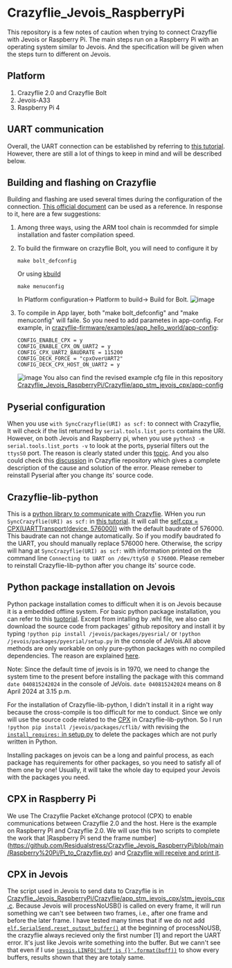 # Crazyflie_Jevois_RaspberryPi
This repository is a few notes of caution when trying to connect Crazyflie with Jevois or Raspberry Pi. The main steps run on a Raspberry Pi with an operating system similar to Jevois. And the specification will be given when the steps turn to different on Jevois. 

## Platform
1. Crazyflie 2.0 and Crazyflie Bolt
2. Jevois-A33
3. Raspberry Pi 4

## UART communication
Overall, the UART connection can be established by referring to [this tutorial](https://www.bitcraze.io/documentation/repository/crazyflie-lib-python/master/development/uart_communication/). However, there are still a lot of things to keep in mind and will be described below.

## Building and flashing on Crazyflie
Building and flashing are used several times during the configuration of the connection. [This official document](https://www.bitcraze.io/documentation/repository/crazyflie-firmware/master/building-and-flashing/build/) can be used as a reference. In response to it, here are a few suggestions:
1. Among three ways, using the ARM tool chain is recommded for simple installation and faster compilation speed.
2. To build the firmware on crazyflie Bolt, you will need to configure it by
   ```
   make bolt_defconfig
   ```
   Or using [kbuild](https://www.bitcraze.io/documentation/repository/crazyflie-firmware/master/development/kbuild/)
   ```
   make menuconfig
   ```
   In Platform configuration-> Platform to build-> Build for Bolt.
   ![image](https://github.com/Residualstress/Crazyflie_Jevois_RaspberryPi/assets/92587824/c101d6d3-043b-45fe-adae-166baeb29a78)

4. To compile in App layer, both "make bolt_defconfig" and "make menuconfig" will faile. So you need to add parametes in app-config. For example, in [crazyflie-firmware/examples/app_hello_world/app-config](https://github.com/bitcraze/crazyflie-firmware/blob/master/examples/app_hello_world/app-config):
   ```
   CONFIG_ENABLE_CPX = y
   CONFIG_ENABLE_CPX_ON_UART2 = y
   CONFIG_CPX_UART2_BAUDRATE = 115200
   CONFIG_DECK_FORCE = "cpxOverUART2"
   CONFIG_DECK_CPX_HOST_ON_UART2 = y
   ```
   ![image](https://github.com/Residualstress/Crazyflie_Jevois_RaspberryPi/assets/92587824/cdfe669e-0270-43c7-9034-1bfdc7f128c0)
   You also can find the revised example cfg file in this repository [Crazyflie_Jevois_RaspberryPi/Crazyflie/app_stm_jevois_cpx/app-config](https://github.com/Residualstress/Crazyflie_Jevois_RaspberryPi/blob/main/Crazyflie/app_stm_jevois_cpx/app-config)
## Pyserial configuration
When you use `with SyncCrazyflie(URI) as scf:` to connect with Crazyflie, It will check if the list returned by `serial.tools.list_ports` contains the URI. However, on both Jevois and Raspberry pi, when you use `python3 -m serial.tools.list_ports -v` to look at the ports, pyserial filters out the `ttysS0` port. The reason is clearly stated under this [topic](https://github.com/pyserial/pyserial/issues/489). And you also could check this [discussion](https://github.com/orgs/bitcraze/discussions/1224) in Crazyflie repository which gives a complete description of the cause and solution of the error. Please remeber to reinstall Pyserial after you change its' source code.

##  Crazyflie-lib-python
This is a [python library to communicate with Crazyflie](https://github.com/bitcraze/crazyflie-lib-python). WHen you run `SyncCrazyflie(URI) as scf:` in [this tutorial](https://www.bitcraze.io/documentation/repository/crazyflie-lib-python/master/development/uart_communication/). It will call the [self.cpx = CPX(UARTTransport(device, 576000))](https://github.com/bitcraze/crazyflie-lib-python/blob/a77b4023867c27d814c6820373ec2a7d158a2ef5/cflib/crtp/serialdriver.py#L94) with the default baudrate of 576000. This baudrate can not change automatically. So if you modify baudrated fo the UART, you should manually replace 576000 here. Otherwise, the scripy will hang at  `SyncCrazyflie(URI) as scf:` with information printed on the command line `Connecting to UART on /dev/ttyS0 @ 576000`. Please remeber to reinstall Crazyflie-lib-python after you change its' source code.

## Python package installation on Jevois
Python package installation comes to difficult when it is on Jevois because it is a embedded offline system. For basic python package installation, you can refer to this [tuotorial](http://jevois.org/doc/Change113log.html). Except from intalling by .whl file, we also can download the source code from packages' github repository and install it by typing `!python pip install /jevois/packages/pyesrial/` or `!python /jevois/packages/pyesrial/setup.py` in the console of JeVois.All above methods are only workable on only pure-python packages with no compiled dependencies. The reason are explained [here](http://jevois.org/qa/index.php?qa=2202&qa_1=can-other-python-libraries-be-installed-on-the-jevois). 

Note: Since the default time of jevois is in 1970, we need to change the system time to the present before installing the package with this command `date 040815242024` in the console of JeVois. `date 040815242024` means on 8 April 2024 at 3.15 p.m.

For the installation of Crazyflie-lib-python, I didn't install it in a right way because the cross-compile is too difficult for me to conduct. Since we only will use the source code related to the [CPX](https://github.com/bitcraze/crazyflie-lib-python/tree/master/cflib/cpx) in Crazyflie-lib-python. So I run `!python pip install /jevois/packages/cflib/` with revising the [`install_requires:` in setup.py](https://github.com/bitcraze/crazyflie-lib-python/blob/a77b4023867c27d814c6820373ec2a7d158a2ef5/setup.py#L39) to delete the packages which are not purly written in Python.  

Installing packages on jevois can be a long and painful process, as each package has requirements for other packages, so you need to satisfy all of them one by one! Usually, it will take the whole day to equiped your Jevois with the packages you need. 

## CPX in Raspberry Pi
We use The Crazyflie Packet eXchange protocol (CPX) to enable communications between Crazyflie 2.0 and the host. Here is the example on Raspberry PI and Crazyflie 2.0. We will use this two scripts to complete the work that ]Raspberry Pi send the frame number](https://github.com/Residualstress/Crazyflie_Jevois_RaspberryPi/blob/main/Raspberry%20Pi/Pi_to_Crazyflie.py) and [Crazyflie will receive and print it](https://github.com/Residualstress/Crazyflie_Jevois_RaspberryPi/blob/main/Crazyflie/app_stm_jevois_cpx/stm_jevois_cpx.c).

## CPX in Jevois
The script used in Jevois to send data to Crazyflie is in [Crazyflie_Jevois_RaspberryPi/Crazyflie/app_stm_jevois_cpx/stm_jevois_cpx.c](https://github.com/Residualstress/Crazyflie_Jevois_RaspberryPi/blob/main/Crazyflie/app_stm_jevois_cpx/stm_jevois_cpx.c). Because Jevois will processNoUSB() is called on every frame, it will run something we can't see between two frames, i.e., after one frame and before the later frame. I have tested many times that if we do not add [`elf.SerialSend.reset_output_buffer()`](https://github.com/Residualstress/Crazyflie_Jevois_RaspberryPi/blob/ed8307df3d564f15fc908739c47cf7a9afac05d3/JeVois/PythonTest.py#L47C10-L47C46) at the beginning of processNoUSB, the crazyflie always recieved only the first number [1] and report the UART error. It's just like Jevois write something into the buffer. But we cann't see that even if I use [`jevois.LINFO('buff is {}'.format(buff))`](https://github.com/Residualstress/Crazyflie_Jevois_RaspberryPi/blob/ed8307df3d564f15fc908739c47cf7a9afac05d3/JeVois/PythonTest.py#L60C9-L60C48) to show every buffers, results shown that they are totaly same.
